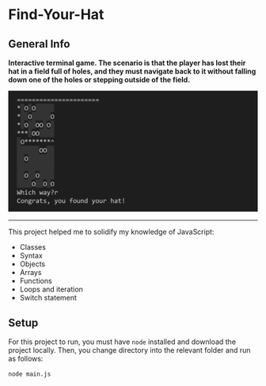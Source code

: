 # Find-Your-Hat

## General Info
**Interactive terminal game. The scenario is that the player has lost their hat in a field full of holes, and they must navigate back to it without falling down one of the holes or stepping outside of the field.** 

![](https://github.com/danieLLeonte/Find-Your-Hat/blob/main/screencast/Screenshot%202022-08-19%20132736.png)
***

This project helped me to solidify my knowledge of JavaScript:
* Classes
* Syntax
* Objects
* Arrays
* Functions
* Loops and iteration
* Switch statement

## Setup
For this project to run, you must have `node` installed and download the project locally.
Then, you change directory into the relevant folder and run as follows:

```
node main.js
```
